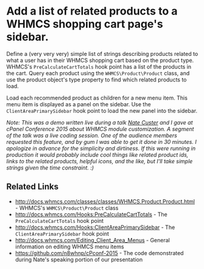 # Add a list of related products to a WHMCS shopping cart page's sidebar.

Define a (very very very) simple list of strings describing products related to what a user has in their WHMCS shopping cart based on the product type.
WHMCS's `PreCalculateCartTotals` hook point has a list of the products in the cart. Query each product using the `WHMCS\Product\Product` class, and use the product object's type property to find which related products to load.

Load each recommended product as children for a new menu item. This menu item is displayed as a panel on the sidebar. Use the `ClientAreaPrimarySidebar` hook point to load the new panel into the sidebar.

*Note: This was a demo written live during a talk [Nate Custer](https://github.com/n8whnp) and I gave at cPanel Conference 2015 about WHMCS module customization. A segment of the talk was a live coding session. One of the audience members requested this feature, and by gum I was able to get it done in 30 minutes. I apologize in advance for the simplicity and dirtiness. If this were running in production it would probably include cool things like related product ids, links to the related products, helpful icons, and the like, but I'll take simple strings given the time constraint. :)*

## Related Links

* http://docs.whmcs.com/classes/classes/WHMCS.Product.Product.html - WHMCS's `WHMCS\Product\Product` class
* http://docs.whmcs.com/Hooks:PreCalculateCartTotals - The `PreCalculateCartTotals` hook point
* http://docs.whmcs.com/Hooks:ClientAreaPrimarySidebar - The `ClientAreaPrimarySidebar` hook point
* http://docs.whmcs.com/Editing_Client_Area_Menus - General information on editing WHMCS menu items
* https://github.com/n8whnp/cPconf-2015 - The code demonstrated during Nate's speaking portion of our presentation

